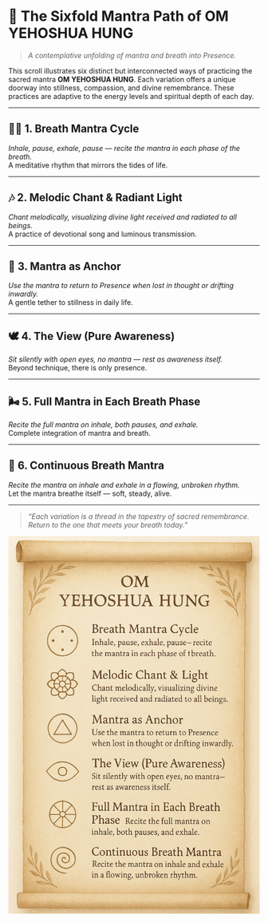 # 🌿 The Sixfold Mantra Path of OM YEHOSHUA HUNG


> *A contemplative unfolding of mantra and breath into Presence.*

This scroll illustrates six distinct but interconnected ways of practicing the sacred mantra **OM YEHOSHUA HUNG**. Each variation offers a unique doorway into stillness, compassion, and divine remembrance. These practices are adaptive to the energy levels and spiritual depth of each day.

---

## 🧘‍♂️ 1. **Breath Mantra Cycle**  
*Inhale, pause, exhale, pause — recite the mantra in each phase of the breath.*  
A meditative rhythm that mirrors the tides of life.

---

## 🎶 2. **Melodic Chant & Radiant Light**  
*Chant melodically, visualizing divine light received and radiated to all beings.*  
A practice of devotional song and luminous transmission.

---

## 🔔 3. **Mantra as Anchor**  
*Use the mantra to return to Presence when lost in thought or drifting inwardly.*  
A gentle tether to stillness in daily life.

---

## 🕊️ 4. **The View (Pure Awareness)**  
*Sit silently with open eyes, no mantra — rest as awareness itself.*  
Beyond technique, there is only presence.

---

## 🌬️ 5. **Full Mantra in Each Breath Phase**  
*Recite the full mantra on inhale, both pauses, and exhale.*  
Complete integration of mantra and breath.

---

## 🌊 6. **Continuous Breath Mantra**  
*Recite the mantra on inhale and exhale in a flowing, unbroken rhythm.*  
Let the mantra breathe itself — soft, steady, alive.

---

> *“Each variation is a thread in the tapestry of sacred remembrance.  
Return to the one that meets your breath today.”*


![Sixfold Mantra Path Scroll](Sixfold-Mantra-Path_Scroll.png)
